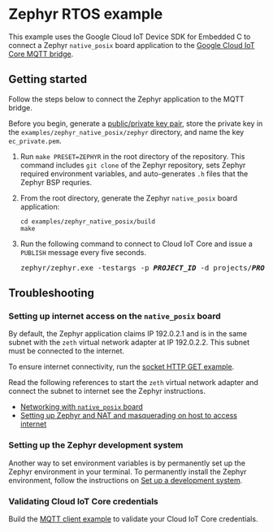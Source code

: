 # Zephyr RTOS example

This example uses the Google Cloud IoT Device SDK for Embedded C to connect a Zephyr `native_posix` board application to the [Google Cloud IoT Core MQTT bridge](https://cloud.google.com/iot/docs/how-tos/mqtt-bridge#iot-core-mqtt-auth-run-cpp).

## Getting started
Follow the steps below to connect the Zephyr application to the MQTT bridge.

Before you begin, generate a [public/private key pair](https://cloud.google.com/iot/docs/how-tos/credentials/keys), store the private key in the `examples/zephyr_native_posix/zephyr` directory, and name the key `ec_private.pem`.

1. Run `make PRESET=ZEPHYR` in the root directory of the repository. This command includes `git clone` of the Zephyr repository, sets Zephyr required environment variables, and auto-generates `.h` files that the Zephyr BSP requries.

2. From the root directory, generate the Zephyr `native_posix` board application:

   ```
   cd examples/zephyr_native_posix/build
   make
   ```

3. Run the following command to connect to Cloud IoT Core and issue a `PUBLISH` message every five seconds.

   <pre>
   zephyr/zephyr.exe -testargs -p <i><b>PROJECT_ID</b></i> -d projects/<i><b>PROJECT_ID</b></i>/locations/<i><b>REGION</b></i>/registries/<i><b>REGISTRY_ID</b></i>/devices/<i><b>DEVICE_ID</b></i> -t /devices/<i><b>DEVICE_ID</b></i>/state
   </pre>

## Troubleshooting

### Setting up internet access on the `native_posix` board
By default, the Zephyr application claims IP 192.0.2.1 and is in the same subnet with the `zeth` virtual network adapter at IP 192.0.2.2. This subnet must be connected to the internet.

To ensure internet connectivity, run the [socket HTTP GET example](https://docs.zephyrproject.org/latest/samples/net/sockets/http_get/README.html).

Read the following references to start the `zeth` virtual network adapter and connect the subnet to internet see the Zephyr instructions.
- [Networking with `native_posix` board](https://docs.zephyrproject.org/latest/guides/networking/native_posix_setup.html)
- [Setting up Zephyr and NAT and masquerading on host to access internet](https://docs.zephyrproject.org/latest/guides/networking/qemu_setup.html#setting-up-zephyr-and-nat-masquerading-on-host-to-access-internet)

### Setting up the Zephyr development system

Another way to set environment variables is by permanently set up the Zephyr environment in your terminal. To permanently install the Zephyr environment, follow the instructions on [Set up a development system](https://docs.zephyrproject.org/latest/getting_started/index.html#set-up-a-development-system).

### Validating Cloud IoT Core credentials

Build the [MQTT client example](../iot_core_mqtt_client) to validate your Cloud IoT Core credentials.
